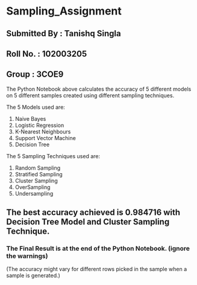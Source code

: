 # Sampling_Assignment
## Submitted By : Tanishq Singla
## Roll No. : 102003205
## Group : 3COE9
The Python Notebook above calculates the accuracy of 5 different models on 5 different samples created using different sampling techniques.

The 5 Models used are:
1. Naive Bayes
2. Logistic Regression
3. K-Nearest Neighbours
4. Support Vector Machine
5. Decision Tree

The 5 Sampling Techniques used are:
1. Random Sampling
2. Stratified Sampling
3. Cluster Sampling
4. OverSampling
5. Undersampling

## The best accuracy achieved is 0.984716 with Decision Tree Model and Cluster Sampling Technique.
### The Final Result is at the end of the Python Notebook. (ignore the warnings)
(The accuracy might vary for different rows picked in the sample when a sample is generated.)
